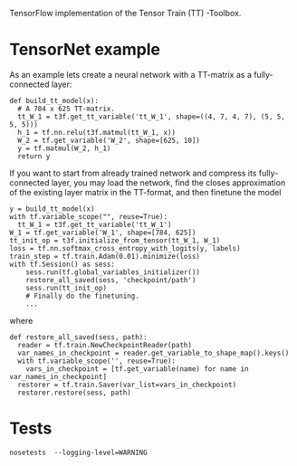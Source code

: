 TensorFlow implementation of the Tensor Train (TT) -Toolbox.

# TensorNet example
As an example lets create a neural network with a TT-matrix as a fully-connected layer:
```
def build_tt_model(x):
  # A 784 x 625 TT-matrix.
  tt_W_1 = t3f.get_tt_variable('tt_W_1', shape=((4, 7, 4, 7), (5, 5, 5, 5)))
  h_1 = tf.nn.relu(t3f.matmul(tt_W_1, x))
  W_2 = tf.get_variable('W_2', shape=[625, 10])
  y = tf.matmul(W_2, h_1)
  return y
```

If you want to start from already trained network and compress its fully-connected layer, you may load the network, find the closes approximation of the existing layer matrix in the TT-format, and then finetune the model
```
y = build_tt_model(x)
with tf.variable_scope("", reuse=True):
  tt_W_1 = t3f.get_tt_variable('tt_W_1')
W_1 = tf.get_variable('W_1', shape=[784, 625])
tt_init_op = t3f.initialize_from_tensor(tt_W_1, W_1)
loss = tf.nn.softmax_cross_entropy_with_logits(y, labels)
train_step = tf.train.Adam(0.01).minimize(loss)
with tf.Session() as sess:
    sess.run(tf.global_variables_initializer())
    restore_all_saved(sess, 'checkpoint/path')
    sess.run(tt_init_op)
    # Finally do the finetuning.
    ...
```
where
```
def restore_all_saved(sess, path):
  reader = tf.train.NewCheckpointReader(path)
  var_names_in_checkpoint = reader.get_variable_to_shape_map().keys()
  with tf.variable_scope('', reuse=True):
    vars_in_checkpoint = [tf.get_variable(name) for name in var_names_in_checkpoint]
  restorer = tf.train.Saver(var_list=vars_in_checkpoint)
  restorer.restore(sess, path)
```

# Tests
```
nosetests  --logging-level=WARNING
```
